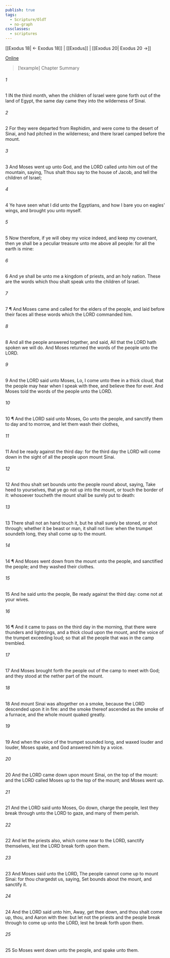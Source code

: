 ```yaml
---
publish: true
tags:
  - Scripture/OldT
  - no-graph
cssclasses:
  - scriptures
---
```

[[Exodus 18| ← Exodus 18]] | [[Exodus]] | [[Exodus 20| Exodus 20 →]]

[Online](https://churchofjesuschrist.org/study/scriptures/ot/ex/19?lang=eng)

>[!example] Chapter Summary
>
###### 1
1 IN the third month, when the children of Israel were gone forth out of the land of Egypt, the same day came they into the wilderness of Sinai.
###### 2
2 For they were departed from Rephidim, and were come to the desert of Sinai, and had pitched in the wilderness; and there Israel camped before the mount.
###### 3
3 And Moses went up unto God, and the LORD called unto him out of the mountain, saying, Thus shalt thou say to the house of Jacob, and tell the children of Israel;
###### 4
4 Ye have seen what I did unto the Egyptians, and how I bare you on eagles' wings, and brought you unto myself.
###### 5
5 Now therefore, if ye will obey my voice indeed, and keep my covenant, then ye shall be a peculiar treasure unto me above all people: for all the earth is mine:
###### 6
6 And ye shall be unto me a kingdom of priests, and an holy nation.  These are the words which thou shalt speak unto the children of Israel.
###### 7
7 ¶ And Moses came and called for the elders of the people, and laid before their faces all these words which the LORD commanded him.
###### 8
8 And all the people answered together, and said, All that the LORD hath spoken we will do.  And Moses returned the words of the people unto the LORD.
###### 9
9 And the LORD said unto Moses, Lo, I come unto thee in a thick cloud, that the people may hear when I speak with thee, and believe thee for ever.  And Moses told the words of the people unto the LORD.
###### 10
10 ¶ And the LORD said unto Moses, Go unto the people, and sanctify them to day and to morrow, and let them wash their clothes,
###### 11
11 And be ready against the third day: for the third day the LORD will come down in the sight of all the people upon mount Sinai.
###### 12
12 And thou shalt set bounds unto the people round about, saying, Take heed to yourselves, that ye go not up into the mount, or touch the border of it: whosoever toucheth the mount shall be surely put to death:
###### 13
13 There shall not an hand touch it, but he shall surely be stoned, or shot through; whether it be beast or man, it shall not live: when the trumpet soundeth long, they shall come up to the mount.
###### 14
14 ¶ And Moses went down from the mount unto the people, and sanctified the people; and they washed their clothes.
###### 15
15 And he said unto the people, Be ready against the third day: come not at your wives.
###### 16
16 ¶ And it came to pass on the third day in the morning, that there were thunders and lightnings, and a thick cloud upon the mount, and the voice of the trumpet exceeding loud; so that all the people that was in the camp trembled.
###### 17
17 And Moses brought forth the people out of the camp to meet with God; and they stood at the nether part of the mount.
###### 18
18 And mount Sinai was altogether on a smoke, because the LORD descended upon it in fire: and the smoke thereof ascended as the smoke of a furnace, and the whole mount quaked greatly.
###### 19
19 And when the voice of the trumpet sounded long, and waxed louder and louder, Moses spake, and God answered him by a voice.
###### 20
20 And the LORD came down upon mount Sinai, on the top of the mount: and the LORD called Moses up to the top of the mount; and Moses went up.
###### 21
21 And the LORD said unto Moses, Go down, charge the people, lest they break through unto the LORD to gaze, and many of them perish.
###### 22
22 And let the priests also, which come near to the LORD, sanctify themselves, lest the LORD break forth upon them.
###### 23
23 And Moses said unto the LORD, The people cannot come up to mount Sinai: for thou chargedst us, saying, Set bounds about the mount, and sanctify it.
###### 24
24 And the LORD said unto him, Away, get thee down, and thou shalt come up, thou, and Aaron with thee: but let not the priests and the people break through to come up unto the LORD, lest he break forth upon them.
###### 25
25 So Moses went down unto the people, and spake unto them.



